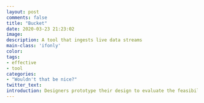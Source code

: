 ```yaml
---
layout: post
comments: false
title: "Bucket"
date: 2020-03-23 21:23:02
image: 
description: A tool that ingests live data streams
main-class: 'ifonly'
color:
tags:
- effective
- tool
categories:
- "Wouldn't that be nice?"
twitter_text:
introduction: Designers prototype their design to evaluate the feasibility, desirability and viability of their design concepts through performance measurements or user testing. These can be captured by sensor data. Designers often lack the programming skills to effectively implement data collection as part of their prototypes. Bucket is a data cloud platform with a set of API and SDK to facilitate ingestion of data from various languages and platforms.
---
```

